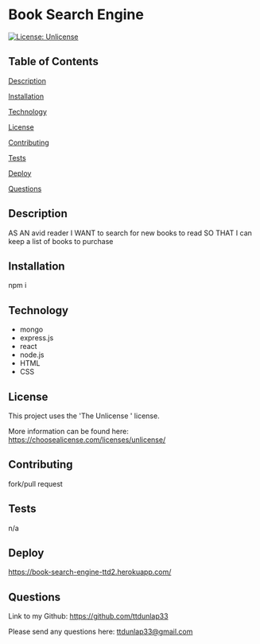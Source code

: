 # Book Search Engine

  [![License: Unlicense](https://img.shields.io/badge/license-Unlicense-blue.svg)](https://choosealicense.com/licenses/unlicense/)
  
  ## Table of Contents
  
  [Description](#description)  
  
  [Installation](#installation)
  
  [Technology](#technology)  
  
  [License](#license)  
  
  [Contributing](#contributing)  
  
  [Tests](#tests)

  [Deploy](#deploy)  
  
  [Questions](#questions)  
  
  ## Description
  
AS AN avid reader
I WANT to search for new books to read
SO THAT I can keep a list of books to purchase

  ## Installation
  
  npm i
  
  ## Technology
  
  * mongo
  * express.js
  * react
  * node.js
  * HTML
  * CSS
  
  ## License
  
  This project uses the 'The Unlicense
      ' license. 
  
  More information can be found here: https://choosealicense.com/licenses/unlicense/
  
  ## Contributing
  
  fork/pull request
  
  ## Tests
  
  n/a

  ## Deploy

  https://book-search-engine-ttd2.herokuapp.com/

  
  ## Questions
  
  Link to my Github: https://github.com/ttdunlap33

  Please send any questions here: ttdunlap33@gmail.com
  